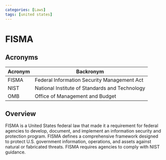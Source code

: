 ```yaml
---
categories: [Laws]
tags: [united states]
---
```


# FISMA

## Acronyms

| Acronym | Backronym |
| - | - |
| FISMA | Federal Information Security Management Act |
| NIST | National Institute of Standards and Technology |
| OMB | Office of Management and Budget |

## Overview

FISMA is a United States federal law that made it a requirement for federal agencies to develop, document, and implement an information security and protection program. FISMA defines a comprehensive framework designed to protect U.S. government information, operations, and assets against natural or fabricated threats. FISMA requires agencies to comply with NIST guidance.
